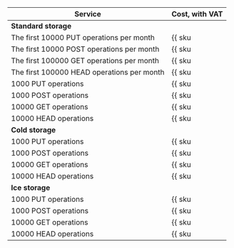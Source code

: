 | Service | Cost, with VAT |
| --- | --- |
| **Standard storage** |
| The first 10000 PUT operations per month | {{ sku|KZT|storage.api.put.standard|string }} |
| The first 10000 POST operations per month | {{ sku|KZT|storage.api.post.standard|string }} |
| The first 100000 GET operations per month | {{ sku|KZT|storage.api.get.standard|string }} |
| The first 100000 HEAD operations per month | {{ sku|KZT|storage.api.head.standard|string }} |
| 1000 PUT operations | {{ sku|KZT|storage.api.put.standard|pricingRate.10|string }} |
| 1000 POST operations | {{ sku|KZT|storage.api.post.standard|pricingRate.10|string }} |
| 10000 GET operations | {{ sku|KZT|storage.api.get.standard|pricingRate.10|string }} |
| 10000 HEAD operations | {{ sku|KZT|storage.api.head.standard|pricingRate.10|string }} |
| **Cold storage** |
| 1000 PUT operations | {{ sku|KZT|storage.api.put.cold|string }} |
| 1000 POST operations | {{ sku|KZT|storage.api.post.cold|string }} |
| 10000 GET operations | {{ sku|KZT|storage.api.get.cold|string }} |
| 10000 HEAD operations | {{ sku|KZT|storage.api.head.cold|string }} |
| **Ice storage** |
| 1000 PUT operations | {{ sku|KZT|storage.api.put.ice|string }} |
| 1000 POST operations | {{ sku|KZT|storage.api.post.ice|string }} |
| 10000 GET operations | {{ sku|KZT|storage.api.get.ice|string }} |
| 10000 HEAD operations | {{ sku|KZT|storage.api.head.ice|string }} |